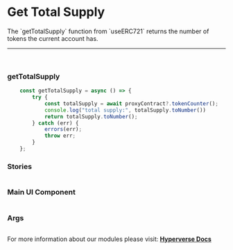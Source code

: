 # Get Total Supply

<p> The `getTotalSupply` function from `useERC721` returns the number of tokens the current account has. </p>

---

<br>

### getTotalSupply

```jsx
	const getTotalSupply = async () => {
		try {
			const totalSupply = await proxyContract?.tokenCounter();
			console.log("total supply:", totalSupply.toNumber())
			return totalSupply.toNumber();
		} catch (err) {
			errors(err);
			throw err;
		}
	};
```

### Stories

```jsx

```

### Main UI Component

```jsx

```

### Args

```jsx

```

For more information about our modules please visit: [**Hyperverse Docs**](docs.hyperverse.dev)
